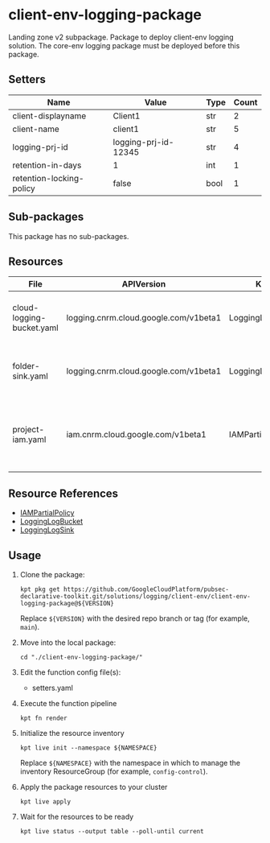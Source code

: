<!-- BEGINNING OF PRE-COMMIT-BLUEPRINT DOCS HOOK:TITLE -->
# client-env-logging-package

<!-- END OF PRE-COMMIT-BLUEPRINT DOCS HOOK:TITLE -->
<!-- BEGINNING OF PRE-COMMIT-BLUEPRINT DOCS HOOK:BODY -->
Landing zone v2 subpackage.
Package to deploy client-env logging solution.
The core-env logging package must be deployed before this package.

## Setters

|           Name           |        Value         | Type | Count |
|--------------------------|----------------------|------|-------|
| client-displayname       | Client1              | str  |     2 |
| client-name              | client1              | str  |     5 |
| logging-prj-id           | logging-prj-id-12345 | str  |     4 |
| retention-in-days        |                    1 | int  |     1 |
| retention-locking-policy | false                | bool |     1 |

## Sub-packages

This package has no sub-packages.

## Resources

|           File            |              APIVersion               |       Kind       |                             Name                             | Namespace |
|---------------------------|---------------------------------------|------------------|--------------------------------------------------------------|-----------|
| cloud-logging-bucket.yaml | logging.cnrm.cloud.google.com/v1beta1 | LoggingLogBucket | platform-and-component-client1-log-bucket                    | logging   |
| folder-sink.yaml          | logging.cnrm.cloud.google.com/v1beta1 | LoggingLogSink   | platform-and-component-log-client1-log-sink                  | logging   |
| project-iam.yaml          | iam.cnrm.cloud.google.com/v1beta1     | IAMPartialPolicy | platform-and-component-log-client1-bucket-writer-permissions | projects  |

## Resource References

- [IAMPartialPolicy](https://cloud.google.com/config-connector/docs/reference/resource-docs/iam/iampartialpolicy)
- [LoggingLogBucket](https://cloud.google.com/config-connector/docs/reference/resource-docs/logging/logginglogbucket)
- [LoggingLogSink](https://cloud.google.com/config-connector/docs/reference/resource-docs/logging/logginglogsink)

## Usage

1.  Clone the package:

    ```shell
    kpt pkg get https://github.com/GoogleCloudPlatform/pubsec-declarative-toolkit.git/solutions/logging/client-env/client-env-logging-package@${VERSION}
    ```

    Replace `${VERSION}` with the desired repo branch or tag
    (for example, `main`).

1.  Move into the local package:

    ```shell
    cd "./client-env-logging-package/"
    ```

1.  Edit the function config file(s):
    - setters.yaml

1.  Execute the function pipeline

    ```shell
    kpt fn render
    ```

1.  Initialize the resource inventory

    ```shell
    kpt live init --namespace ${NAMESPACE}
    ```

    Replace `${NAMESPACE}` with the namespace in which to manage
    the inventory ResourceGroup (for example, `config-control`).

1.  Apply the package resources to your cluster

    ```shell
    kpt live apply
    ```

1.  Wait for the resources to be ready

    ```shell
    kpt live status --output table --poll-until current
    ```

<!-- END OF PRE-COMMIT-BLUEPRINT DOCS HOOK:BODY -->
